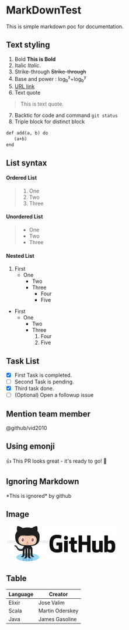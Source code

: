 # MarkDownTest
This is simple markdown poc for documentation.
## Text styling
1. Bold  **This is Bold**
2. Italic _Italic_.
3. Strike-through ~~Strike-through~~
4. Base and power : log<sub>b</sub><sup>x</sup>+log<sub>b</sub><sup>y</sup>
5. [URL link](https://help.github.com/en/articles/using-keyboard-shortcuts)
6. Text quote 
> This is text quote.

7. Backtic for code and command `git status`
8. Triple block for distinct block 
```
def add(a, b) do
   (a+b)
end
```
## List syntax
#### Ordered List
>1. One
>2. Two
>3. Three

#### Unordered List

>- One
>- Two
>- Three
#### Nested List
1. First
   - One
      - Two
      - Three
         - Four
         - Five
- First
   - One
      - Two
      - Three
        1. Four
        2. Five

## Task List
- [X] First Task is completed.
- [ ]  Second Task is pending.
- [X] Third task done.
- [ ] \(Optional) Open a followup issue 
## Mention team member
@github/vid2010 
## Using emonji
 :+1: This PR looks great - it's ready to go! :running:
 ## Ignoring Markdown
 \*This is ignored\* by github
 ## Image
 ![GitHub Logo](/images/logo1.png)
## Table
Language | Creator
---------|--------
Elixir | Jose Valim
Scala | Martin Oderskey
Java | James Gasoline
